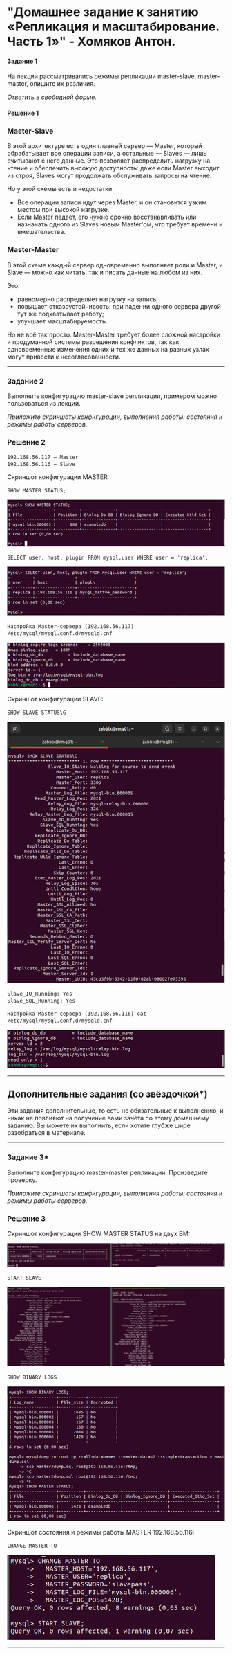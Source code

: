 # "Домашнее задание к занятию «Репликация и масштабирование. Часть 1»" - Хомяков Антон.

#### Задание 1

На лекции рассматривались режимы репликации master-slave, master-master, опишите их различия.

*Ответить в свободной форме.*

#### Решение 1

### Master-Slave
В этой архитектуре есть один главный сервер — Master, который обрабатывает все операции записи, а остальные — Slaves — лишь считывают с него данные. Это позволяет распределить нагрузку на чтение и обеспечить высокую доступность: даже если Master выходит из строя, Slaves могут продолжать обслуживать запросы на чтение.

Но у этой схемы есть и недостатки:
- Все операции записи идут через Master, и он становится узким местом при высокой нагрузке.
- Если Master падает, его нужно срочно восстанавливать или назначать одного из Slaves новым Master'ом, что требует времени и вмешательства.

### Master-Master
В этой схеме каждый сервер одновременно выполняет роли и Master, и Slave — можно как читать, так и писать данные на любом из них. 

Это:
- равномерно распределяет нагрузку на запись;
- повышает отказоустойчивость: при падении одного сервера другой тут же подхватывает работу;
- улучшает масштабируемость.

Но не всё так просто. Master-Master требует более сложной настройки и продуманной системы разрешения конфликтов, так как одновременные изменения одних и тех же данных на разных узлах могут привести к несогласованности.


---

### Задание 2

Выполните конфигурацию master-slave репликации, примером можно пользоваться из лекции.

*Приложите скриншоты конфигурации, выполнения работы: состояния и режимы работы серверов.*

### Решение 2

```
192.168.56.117 — Master
192.168.56.116 — Slave
```

Cкриншот конфигурации MASTER:

```
SHOW MASTER STATUS;
```
![Скриншот 1](1.png)

```
SELECT user, host, plugin FROM mysql.user WHERE user = 'replica';
```
![Скриншот 1](1.1.png)

```
Настройка Master-сервера (192.168.56.117) /etc/mysql/mysql.conf.d/mysqld.cnf
```
![Скриншот 1](1.2.png)

Скриншот конфигурации SLAVE:

```
SHOW SLAVE STATUS\G
```
![Скриншот 2](2.png)
```
Slave_IO_Running: Yes
Slave_SQL_Running: Yes
```

```
Настройка Master-сервера (192.168.56.116) cat /etc/mysql/mysql.conf.d/mysqld.cnf
```
![Скриншот 2](2.1.png)



---
## Дополнительные задания (со звёздочкой*)
Эти задания дополнительные, то есть не обязательные к выполнению, и никак не повлияют на получение вами зачёта по этому домашнему заданию. Вы можете их выполнить, если хотите глубже шире разобраться в материале.

---

### Задание 3* 

Выполните конфигурацию master-master репликации. Произведите проверку.

*Приложите скриншоты конфигурации, выполнения работы: состояния и режимы работы серверов.*

### Решение 3

Cкриншот конфигурации SHOW MASTER STATUS на двух ВМ:

![Скриншот 3](3.png)

```
START SLAVE
```
![Скриншот 3](3.1.png)

```
SHOW BINARY LOGS
```
![Скриншот 3](3.2.png)


Cкриншот состояния и режимы работы MASTER 192.168.56.116:
```
CHANGE MASTER TO
```
![Скриншот 3](3.3.png)

---
